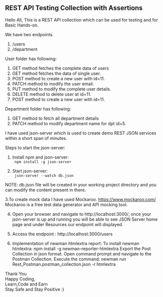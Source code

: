## REST API Testing Collection with Assertions 

Hello All,
This is a REST API collection which can be used for testing and for Basic Hands-on.

We have two endpoints.
1. /users
2. /department

User folder has following:
1. GET method fetches the complete data of users
2. GET method fetches the data of single user.
3. POST method to create a new user with id=11.
4. PATCH method to modify the user email.
5. PUT method to modify the complete user details.
6. DELETE method to delete user at id=11.
7. POST method to create a new user with id=11.

Department folder has following:
1. GET method to fetch all department details
2. PATCH method to modify department name for dpt id=5.


I have used json-server which is used to create demo REST JSON services within a short span of minutes.

Steps to start the json-server:
1. Install npm and json-server:\
` npm install -g json-server`

2. Start json-server:\
` json-server --watch db.json`

NOTE:
db.json file will be created in your working project directory and you can modify the content present in there.

3.To create mock data I have used Mockaroo.
https://www.mockaroo.com/
Mockaroo is a free test data generator and API mocking tool.

4. Open your browser and navigate to http://localhost:3000/, once your json-server is up and running you will be able to see JSON Server home page 
and under Resources our endpoint will displayed.

5. Access the endpoint : http://localhost:3000/users

6. Implementation of newman htmlextra report:
    To install newman htmlextra: npm install -g newman-reporter-htmlextra
    Export the Post Collection in json format.
    Open command prompt and navigate to the Postman Collection.
    Execute the command: newman run Rest_Postman.postman_collection.json -r htmlextra 



Thank You\
Happy Coding,\
Learn,Code and Earn\
Stay Safe and Stay Positive :)
